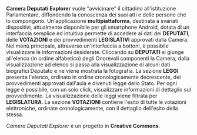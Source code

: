 **Camera Deputati Explorer** vuole "avvicinare" il cittadino all'istituzione Parlamentare, diffondendo la conoscenza dei suoi atti e delle persone che lo compongono. Un'applicazione **multipiattaforma**, destinata a svariati dispositivi, attualmente disponibile per gli smartphone Android, dotata di un interfaccia semplice ed intuitiva permette di accedere ai dati dei **DEPUTATI**, delle **VOTAZIONI** e dei provvedimenti **LEGISLATIVI** approvati dalla Camera.
Nel menù principale, attraverso un'interfaccia a bottoni, è possibile visualizzare le informazioni desiderate.
Cliccando su **DEPUTATI** si giunge all'elenco (in ordine alfabetico) degli Onorevoli componenti la Camera, dalla visualizzazione ad elenco si passa alla visualizzazione di alcuni dati biografici Deputato e ne viene mostrata la fotografia. La sezione **LEGGI** presenta l'elenco, ordinato in ordine cronologicamente decrescente, dei provvedimenti approvati dall'aula e divenuti legge dello Stato. Per ogni legge è possibile, con un solo click, visualizzare informazioni di dettaglio sul provvedimento. La visualizzazione delle leggi viene filtrata per **LEGISLATURA**.
La sezione **VOTAZIONI** contiene l'esito di tutte le votazioni elettroniche, ordinate cronologicamente, con il dettaglio dell'esito della stessa.

*Camera Deputati Explorer* è un progetto in **Creative Commons**.